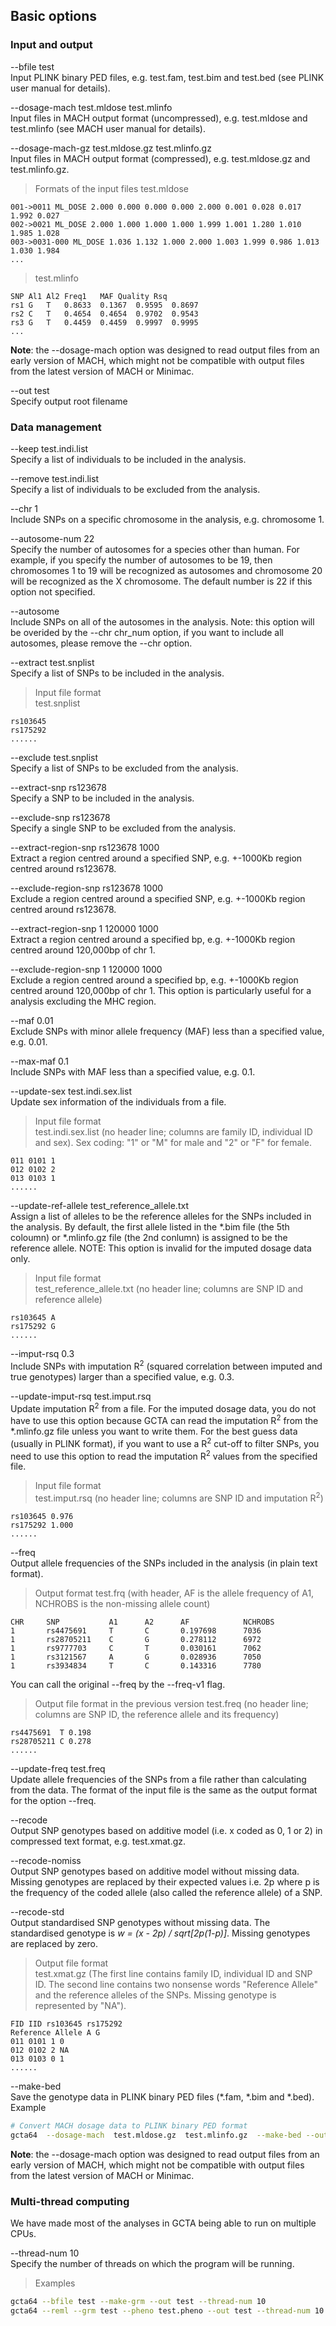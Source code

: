 
## Basic options

### Input and output

--bfile test  
Input PLINK binary PED files, e.g. test.fam, test.bim and test.bed (see PLINK user manual for details).

--dosage-mach test.mldose test.mlinfo  
Input files in MACH output format (uncompressed), e.g. test.mldose and test.mlinfo (see MACH user manual for details).

--dosage-mach-gz test.mldose.gz test.mlinfo.gz  
Input files in MACH output format (compressed), e.g. test.mldose.gz and test.mlinfo.gz.

> Formats of the input files
> test.mldose
```nohighlight
001->0011 ML_DOSE 2.000 0.000 0.000 0.000 2.000 0.001 0.028 0.017 1.992 0.027  
002->0021 ML_DOSE 2.000 1.000 1.000 1.000 1.999 1.001 1.280 1.010 1.985 1.028  
003->0031-000 ML_DOSE 1.036 1.132 1.000 2.000 1.003 1.999 0.986 1.013 1.030 1.984  
...  
```

> test.mlinfo
```nohighlight
SNP	Al1	Al2	Freq1	MAF	Quality	Rsq  
rs1	G	T	0.8633	0.1367	0.9595	0.8697  
rs2	C	T	0.4654	0.4654	0.9702	0.9543  
rs3	G	T	0.4459	0.4459	0.9997	0.9995  
...  
```

**Note**: the --dosage-mach option was designed to read output files from an early version of MACH, which might not be compatible with output files from the latest version of MACH or Minimac.

--out test  
Specify output root filename

### Data management
--keep test.indi.list  
Specify a list of individuals to be included in the analysis.

--remove test.indi.list  
Specify a list of individuals to be excluded from the analysis.

--chr 1  
Include SNPs on a specific chromosome in the analysis, e.g. chromosome 1.

--autosome-num 22  
Specify the number of autosomes for a species other than human. For example, if you specify the number of autosomes to be 19, then chromosomes 1 to 19 will be recognized as autosomes and chromosome 20 will be recognized as the X chromosome. The default number is 22 if this option not specified. 

--autosome  
Include SNPs on all of the autosomes in the analysis. Note: this option will be overided by the --chr chr_num option, if you want to include all autosomes, please remove the --chr option. 

--extract test.snplist  
Specify a list of SNPs to be included in the analysis.  
> Input file format  
> test.snplist  
```nohighlight
rs103645  
rs175292  
......  
```

--exclude test.snplist  
Specify a list of SNPs to be excluded from the analysis.

--extract-snp rs123678  
Specify a SNP to be included in the analysis.

--exclude-snp rs123678  
Specify a single SNP to be excluded from the analysis.

--extract-region-snp rs123678 1000  
Extract a region centred around a specified SNP, e.g. +-1000Kb region centred around rs123678. 

--exclude-region-snp rs123678 1000  
Exclude a region centred around a specified SNP, e.g. +-1000Kb region centred around rs123678. 

--extract-region-snp 1 120000 1000  
Extract a region centred around a specified bp, e.g. +-1000Kb region centred around 120,000bp of chr 1. 

--exclude-region-snp 1 120000 1000  
Exclude a region centred around a specified bp, e.g. +-1000Kb region centred around 120,000bp of chr 1. This option is particularly useful for a analysis excluding the MHC region.

--maf 0.01  
Exclude SNPs with minor allele frequency (MAF) less than a specified value, e.g. 0.01.

--max-maf 0.1  
Include SNPs with MAF less than a specified value, e.g. 0.1.

--update-sex test.indi.sex.list  
Update sex information of the individuals from a file.  
> Input file format  
> test.indi.sex.list (no header line; columns are family ID, individual ID and sex). Sex coding: "1" or "M" for male and "2" or "F" for female.  
```nohighlight
011 0101 1  
012 0102 2  
013 0103 1  
......  
```

--update-ref-allele test\_reference\_allele.txt  
Assign a list of alleles to be the reference alleles for the SNPs included in the analysis. By default, the first allele listed in the *.bim file (the 5th coloumn) or *.mlinfo.gz file (the 2nd conlumn) is assigned to be the reference allele. NOTE: This option is invalid for the imputed dosage data only.  
> Input file format  
> test\_reference\_allele.txt (no header line; columns are SNP ID and reference allele)  
```nohighlight
rs103645 A  
rs175292 G  
......  
```

--imput-rsq 0.3  
Include SNPs with imputation R<sup>2</sup> (squared correlation between imputed and true genotypes) larger than a specified value, e.g. 0.3.

--update-imput-rsq test.imput.rsq  
Update imputation R<sup>2</sup> from a file. For the imputed dosage data, you do not have to use this option because GCTA can read the imputation R<sup>2</sup> from the *.mlinfo.gz file unless you want to write them. For the best guess data (usually in PLINK format), if you want to use a R<sup>2</sup> cut-off to filter SNPs, you need to use this option to read the imputation R<sup>2</sup> values from the specified file.  
> Input file format  
> test.imput.rsq (no header line; columns are SNP ID and imputation R<sup>2</sup>)  
```nohighlight
rs103645 0.976  
rs175292 1.000  
......  
```

--freq  
Output allele frequencies of the SNPs included in the analysis (in plain text format).

> Output format
> test.frq (with header, AF is the allele frequency of A1, NCHROBS is the non-missing allele count)
```nohighlight
CHR     SNP           A1      A2      AF            NCHROBS
1       rs4475691     T       C       0.197698      7036
1       rs28705211    C       G       0.278112      6972
1       rs9777703     C       T       0.030161      7062
1       rs3121567     A       G       0.028936      7050
1       rs3934834     T       C       0.143316      7780
```

You can call the original --freq by the --freq-v1 flag. 
> Output file format in the previous version 
> test.freq (no header line; columns are SNP ID, the reference allele and its frequency)  
```nohighlight
rs4475691  T 0.198  
rs28705211 C 0.278 
......  
```

--update-freq test.freq  
Update allele frequencies of the SNPs from a file rather than calculating from the data. The format of the input file is the same as the output format for the option --freq.

--recode   
Output SNP genotypes based on additive model (i.e. x coded as 0, 1 or 2) in compressed text format, e.g. test.xmat.gz.

--recode-nomiss  
Output SNP genotypes based on additive model without missing data. Missing genotypes are replaced by their expected values i.e. 2p where p is the frequency of the coded allele (also called the reference allele) of a SNP.  

--recode-std  
Output standardised SNP genotypes without missing data. The standardised genotype is *w = (x - 2p) / sqrt[2p(1-p)]*. Missing genotypes are replaced by zero.
> Output file format  
> test.xmat.gz (The first line contains family ID, individual ID and SNP ID. The second line contains two nonsense words "Reference Allele" and the reference alleles of the SNPs. Missing genotype is represented by "NA").  
```nohighlight
FID IID rs103645 rs175292  
Reference Allele A G  
011 0101 1 0  
012 0102 2 NA  
013 0103 0 1  
......
```

--make-bed  
Save the genotype data in PLINK binary PED files (*.fam, *.bim and *.bed).  
Example
```bash
# Convert MACH dosage data to PLINK binary PED format
gcta64  --dosage-mach  test.mldose.gz  test.mlinfo.gz  --make-bed --out test
```
**Note**: the --dosage-mach option was designed to read output files from an early version of MACH, which might not be compatible with output files from the latest version of MACH or Minimac.

### Multi-thread computing

We have made most of the analyses in GCTA being able to run on multiple CPUs.
 
--thread-num   10  
Specify the number of threads on which the program will be running.
 
> Examples
```bash
gcta64 --bfile test --make-grm --out test --thread-num 10
gcta64 --reml --grm test --pheno test.pheno --out test --thread-num 10
```
